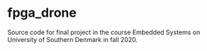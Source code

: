 # fpga_drone
Source code for final project in the course Embedded Systems on University of Southern Denmark in fall 2020.
